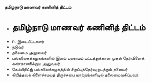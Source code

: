 **தமிழ்நாடு மாணவர் கணினித் திட்டம்**
- # தமிழ்நாடு மாணவர் கணினித் திட்டம்
- n. இடையீட்டாளர்
- நடுவர்
- தலைமை அலுவலர்
- பல்கலைகக்கழகங்களில் இளம் புலமைப் பட்டத்துக்கான முதல் தேர்வினைக் கண்காணிக்கும அலுவலர்
- கேம்பிரிட்ஜ் பல்கலைக்கழகத்தில் சிறப்புத்தேர்வு நடத்தும் தலைவர்
- கிறித்தவக் கிளைச்சமயத் திருச்சபை மாற்றங்களிடில் தலைமைவகிப்பவர்.

